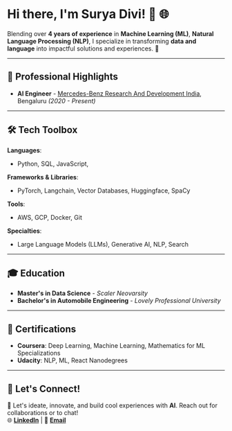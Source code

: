 # Hi there, I'm Surya Divi! 👋 🌐

Blending over **4 years of experience** in **Machine Learning (ML)**, **Natural Language Processing (NLP)**, I specialize in transforming **data and language** into impactful solutions and experiences. 🚀

---

## 🌟 **Professional Highlights**
- **AI Engineer** - [Mercedes-Benz Research And Development India](https://www.mbrdi.co.in/#/), Bengaluru *(2020 - Present)*  

---

## 🛠️ **Tech Toolbox**
**Languages**:  
- Python, SQL, JavaScript, 

**Frameworks & Libraries**:  
- PyTorch, Langchain, Vector Databases, Huggingface, SpaCy  

**Tools**:  
- AWS, GCP, Docker, Git  

**Specialties**:  
- Large Language Models (LLMs), Generative AI, NLP, Search  

---

## 🎓 **Education**
- **Master's in Data Science** - *Scaler Neovarsity*  
- **Bachelor's in Automobile Engineering** - *Lovely Professional University*  

---

## 📜 **Certifications**
- **Coursera**: Deep Learning, Machine Learning, Mathematics for ML Specializations  
- **Udacity**: NLP, ML, React Nanodegrees  

---

## 🤝 **Let's Connect!**
🔗 Let's ideate, innovate, and build cool experiences with **AI**. Reach out for collaborations or to chat!  
🌐 **[LinkedIn](https://www.linkedin.cm/in/suryadivi/)** | 📧 **[Email](mailto:divisaisurya@gmail.com)**  


